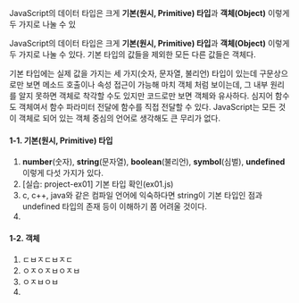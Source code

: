 JavaScript의 데이터 타입은 크게 **기본(원시, Primitive) 타입**과 **객체(Object)** 이렇게 두 가지로 나눌 수 있

JavaScript의 데이터 타입은 크게 **기본(원시, Primitive) 타입**과 **객체(Object)** 이렇게 두 가지로 나눌 수 있다. 기본 타입의 값들을 제외한 모든 다른 값들은 객체다. 

기본 타입에는 실제 값을 가지는 세 가지(숫자, 문자열, 불리언) 타입이 있는데 구문상으로만 보면 메소드 호출이나 속성 접근이 가능해 마치 객체 처럼 보이는데, 그 내부 원리를 알지 못하면 객체로 착각할 수도 있지만 코드로만 보면 객체와 유사하다. 심지어 함수도 객체여서 함수 파라미터 전달에 함수를 직접 전달할 수 있다. JavaScript는 모든 것이 객체로 되어 있는 객체 중심의 언어로 생각해도 큰 무리가 없다.    



#### 1-1. 기본(원시, Primitive) 타입

1. **number**(숫자), **string**(문자열), **boolean**(불리언), **symbol**(심벌), **undefined** 이렇게 다섯 가지가 있다. 
2. [실습: project-ex01] 기본 타입 확인(ex01.js)
3. c, c++, java와 같은 컴파일 언어에 익숙하다면 string이 기본 타입인 점과 undefined 타입의 존재 등이 이해하기 쫌 어려울 것이다.
4. 

#### 1-2. 객체

1. ㄷㅂㅈㄷㅂㅈㄷ
2. ㅇㅈㅇㅈㅂㅇㅈㅂ
3. ㅇㅈㅂㅇㅂ  
4. 